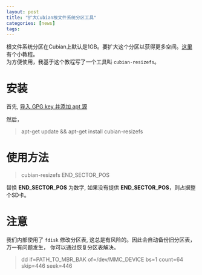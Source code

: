 ```yaml
---
layout: post
title: "扩大Cubian根文件系统分区工具"
categories: [news]
tags:
---
```

根文件系统分区在Cubian上默认是1GB。要扩大这个分区以获得更多空间。[这里](http://askubuntu.com/questions/24027/how-to-resize-a-ext4-root-partition-at-runtime) 有个小教程。  
为方便使用，我基于这个教程写了一个工具叫 `cubian-resizefs`。

# 安装

首先, [导入 GPG key 并添加 apt 源](http://cn.cubian.org/2013/08/09/cubian-update-is-available)

然后， 
> apt-get update && apt-get install cubian-resizefs

# 使用方法

> cubian-resizefs END_SECTOR_POS

替换 **END_SECTOR_POS** 为数字, 如果没有提供 **END_SECTOR_POS**，则占据整个SD卡。

# 注意

我们内部使用了 `fdisk` 修改分区表, 这总是有风险的。因此会自动备份旧分区表，万一有问题发生，
你可以通过恢复分区表解决。

> dd if=PATH_TO_MBR_BAK of=/dev/MMC_DEVICE bs=1 count=64 skip=446 seek=446
